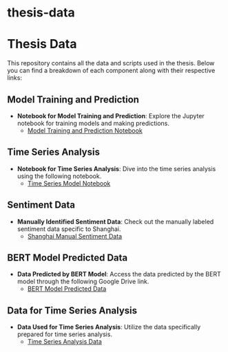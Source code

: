 # thesis-data
# Thesis Data

This repository contains all the data and scripts used in the thesis. Below you can find a breakdown of each component along with their respective links:

## Model Training and Prediction

- **Notebook for Model Training and Prediction**: Explore the Jupyter notebook for training models and making predictions.
  - [Model Training and Prediction Notebook](https://github.com/GuangjieXu/thesis-data/blob/main/model_training%20and%20prediction.ipynb)

## Time Series Analysis

- **Notebook for Time Series Analysis**: Dive into the time series analysis using the following notebook.
  - [Time Series Model Notebook](https://github.com/GuangjieXu/thesis-data/blob/main/time_series_model.ipynb)

## Sentiment Data

- **Manually Identified Sentiment Data**: Check out the manually labeled sentiment data specific to Shanghai.
  - [Shanghai Manual Sentiment Data](https://github.com/GuangjieXu/thesis-data/blob/main/shanghaidata_manual_label.csv)

## BERT Model Predicted Data

- **Data Predicted by BERT Model**: Access the data predicted by the BERT model through the following Google Drive link.
  - [BERT Model Predicted Data](https://drive.google.com/file/d/1MIIRCeBuqEDAvdr7TLaAuH9tja86KIZ_/view?usp=drive_link)

## Data for Time Series Analysis

- **Data Used for Time Series Analysis**: Utilize the data specifically prepared for time series analysis.
  - [Time Series Analysis Data](https://github.com/GuangjieXu/thesis-data/blob/main/shanghaidata_label.20240318133015417.csv)
